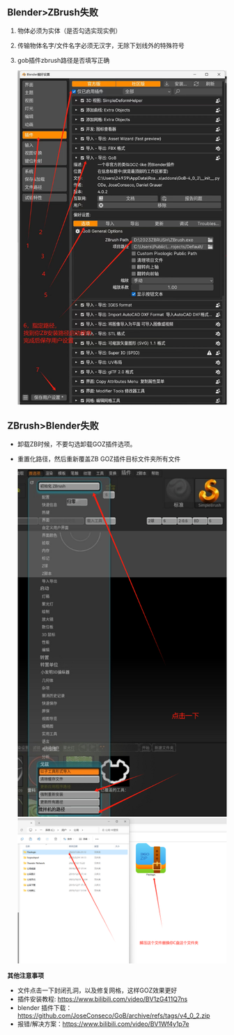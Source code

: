 ## Blender>ZBrush失败

1. 物体必须为实体（是否勾选实现实例）

2. 传输物体名字/文件名字必须无汉字，无除下划线外的特殊符号

3. gob插件zbrush路径是否填写正确

   ![](./res/GOZ插件.jpg)

## ZBrush>Blender失败

+ 卸载ZB时候，不要勾选卸载GOZ插件选项。

+ 重置化路径，然后重新覆盖ZB GOZ插件目标文件夹所有文件

  ![](./res/goz1.jpg)
  ![](./res/goz2.jpg)

**其他注意事项**

+ 文件点击一下封闭孔洞，以及修复网格，这样GOZ效果更好
+ 插件安装教程: https://www.bilibili.com/video/BV1zG411Q7ns
+ blender 插件下载：https://github.com/JoseConseco/GoB/archive/refs/tags/v4_0_2.zip
+ 报错/解决方案：https://www.bilibili.com/video/BV1Wf4y1p7e

